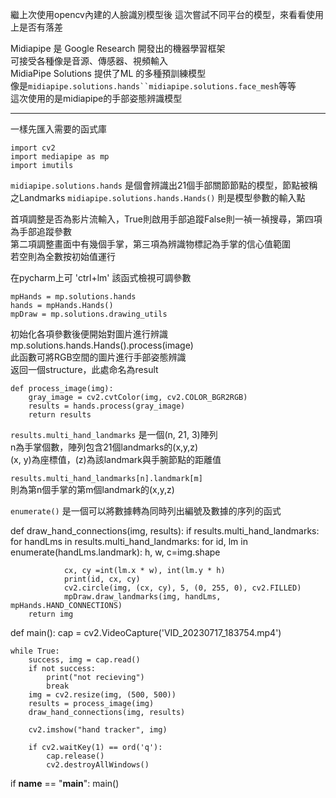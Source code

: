 繼上次使用opencv內建的人臉識別模型後
這次嘗試不同平台的模型，來看看使用上是否有落差

Midiapipe 是 Google Research 開發出的機器學習框架  
可接受各種像是音源、傳感器、視頻輸入  
MidiaPipe Solutions 提供了ML 的多種預訓練模型   
像是`midiapipe.solutions.hands``midiapipe.solutions.face_mesh`等等  
這次使用的是midiapipe的手部姿態辨識模型  
  
---
  
一樣先匯入需要的函式庫

    import cv2   
    import mediapipe as mp  
    import imutils  

`midiapipe.solutions.hands` 是個會辨識出21個手部關節節點的模型，節點被稱之Landmarks
`midiapipe.solutions.hands.Hands()` 則是模型參數的輸入點

首項調整是否為影片流輸入，True則啟用手部追蹤False則一禎一禎搜尋，第四項為手部追蹤參數  
第二項調整畫面中有幾個手掌，第三項為辨識物標記為手掌的信心值範圍  
若空則為全數按初始值運行  

在pycharm上可 'ctrl+lm' 該函式檢視可調參數

    mpHands = mp.solutions.hands
    hands = mpHands.Hands()
    mpDraw = mp.solutions.drawing_utils

初始化各項參數後便開始對圖片進行辨識  
mp.solutions.hands.Hands().process(image)  
此函數可將RGB空間的圖片進行手部姿態辨識  
返回一個structure，此處命名為result  

    def process_image(img):
        gray_image = cv2.cvtColor(img, cv2.COLOR_BGR2RGB)
        results = hands.process(gray_image)
        return results

`results.multi_hand_landmarks` 是一個(n, 21, 3)陣列  
n為手掌個數，陣列包含21個landmarks的(x,y,z)  
(x, y)為座標值，(z)為該landmark與手腕節點的距離值  
  
`results.multi_hand_landmarks[n].landmark[m]`   
則為第n個手掌的第m個landmark的(x,y,z)  

`enumerate()` 是一個可以將數據轉為同時列出編號及數據的序列的函式  

  
def draw_hand_connections(img, results):
    if results.multi_hand_landmarks:
        for handLms in results.multi_hand_landmarks:
            for id, lm in enumerate(handLms.landmark):
                h, w, c=img.shape

                cx, cy =int(lm.x * w), int(lm.y * h)
                print(id, cx, cy)
                cv2.circle(img, (cx, cy), 5, (0, 255, 0), cv2.FILLED)
                mpDraw.draw_landmarks(img, handLms, mpHands.HAND_CONNECTIONS)
        return img

def main():
    cap = cv2.VideoCapture('VID_20230717_183754.mp4')

    while True:
        success, img = cap.read()
        if not success:
            print("not recieving")
            break
        img = cv2.resize(img, (500, 500))
        results = process_image(img)
        draw_hand_connections(img, results)

        cv2.imshow("hand tracker", img)

        if cv2.waitKey(1) == ord('q'):
            cap.release()
            cv2.destroyAllWindows()

if __name__ == "__main__":
    main()

